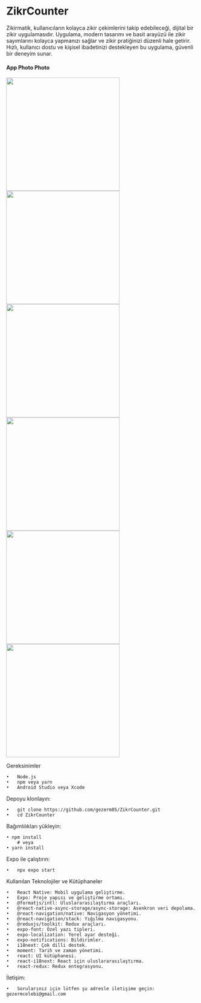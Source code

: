 # ZikrCounter

Zikirmatik, kullanıcıların kolayca zikir çekimlerini takip edebileceği, dijital bir zikir uygulamasıdır. Uygulama, modern tasarımı ve basit arayüzü ile zikir sayımlarını kolayca yapmanızı sağlar ve zikir pratiğinizi düzenli hale getirir. Hızlı, kullanıcı dostu ve kişisel ibadetinizi destekleyen bu uygulama, güvenli bir deneyim sunar.



#### App Photo Photo
<img src="https://github.com/user-attachments/assets/8cd520de-d114-440c-961c-d4ce9dd1c787" width="300"/>
<img src="https://github.com/user-attachments/assets/8608752a-fda5-4381-a436-c083d16990a3" width="300"/>
<img src="https://github.com/user-attachments/assets/cd656910-43d3-4f16-a738-e10639ef9a9f" width="300"/>
<img src="https://github.com/user-attachments/assets/663cc44d-ae9c-4ecc-8db5-f83741271aef" width="300"/>
<img src="https://github.com/user-attachments/assets/13548474-dd3f-4736-abca-379b79ed5cf7" width="300"/>
<img src="https://github.com/user-attachments/assets/94b02c49-9d71-47f0-abf9-13cb0e2e6127" width="300"/>






Gereksinimler

	•	Node.js
	•	npm veya yarn
	•	Android Studio veya Xcode



Depoyu klonlayın:

	•	git clone https://github.com/gezerm85/ZikrCounter.git
	•	cd ZikrCounter


 
 Bağımlılıkları yükleyin:

	• npm install
   	    # veya
	• yarn install



 
Expo ile çalıştırın:
  
 	•	npx expo start





Kullanılan Teknolojiler ve Kütüphaneler

	•	React Native: Mobil uygulama geliştirme.
	•	Expo: Proje yapısı ve geliştirme ortamı.
	•	@formatjs/intl: Uluslararasılaştırma araçları.
	•	@react-native-async-storage/async-storage: Asenkron veri depolama.
	•	@react-navigation/native: Navigasyon yönetimi.
	•	@react-navigation/stack: Yığılma navigasyonu.
	•	@reduxjs/toolkit: Redux araçları.
	•	expo-font: Özel yazı tipleri.
	•	expo-localization: Yerel ayar desteği.
	•	expo-notifications: Bildirimler.
	•	i18next: Çok dilli destek.
	•	moment: Tarih ve zaman yönetimi.
	•	react: UI kütüphanesi.
	•	react-i18next: React için uluslararasılaştırma.
	•	react-redux: Redux entegrasyonu.


  İletişim:
  
 	•	Sorularınız için lütfen şu adresle iletişime geçin: gezermcelebi@gmail.com
 
    




